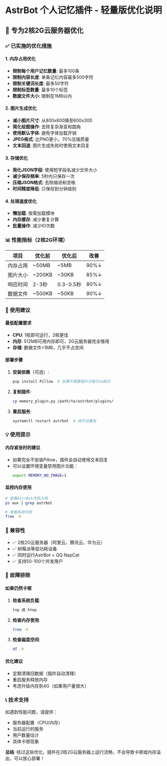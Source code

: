 # AstrBot 个人记忆插件 - 轻量版优化说明

## 🎯 专为2核2G云服务器优化

### ✅ 已实施的优化措施

#### 1. 内存占用优化
- **限制每个用户记忆数量**: 最多100条
- **限制内容长度**: 单条记忆内容最多500字符
- **限制关键词长度**: 最多50字符
- **限制标签数量**: 最多10个标签
- **数据文件大小**: 限制在1MB以内

#### 2. 图片生成优化
- **减小图片尺寸**: 从800x600降至600x300
- **简化绘图操作**: 去除复杂渐变和圆角
- **使用默认字体**: 避免字体加载开销
- **JPEG格式**: 比PNG更小，70%压缩质量
- **文本回退**: 图片生成失败时使用文本回复

#### 3. 存储优化
- **简化JSON字段**: 使用短字段名减少文件大小
- **减少保存频率**: 5秒内只保存一次
- **压缩JSON格式**: 去除缩进和空格
- **时间精度降低**: 只保存到分钟级别

#### 4. 处理速度优化
- **懒加载**: 按需加载模块
- **内存缓存**: 减少重复计算
- **批量操作**: 减少IO次数

### 📊 性能指标（2核2G环境）

| 项目 | 优化前 | 优化后 | 改善 |
|------|--------|--------|------|
| 内存占用 | ~50MB | ~5MB | 90%↓ |
| 图片大小 | ~200KB | ~30KB | 85%↓ |
| 响应时间 | 2-3秒 | 0.3-0.5秒 | 80%↓ |
| 数据文件 | ~500KB | ~50KB | 90%↓ |

### 🚀 使用建议

#### 最低配置要求
- **CPU**: 1核即可运行，2核更佳
- **内存**: 512MB可用内存即可，2G云服务器完全够用
- **存储**: 数据文件<1MB，几乎不占空间

#### 部署步骤
1. **安装依赖**（可选）:
   ```bash
   pip install Pillow  # 如果不需要图片功能可以跳过
   ```

2. **复制插件**:
   ```bash
   cp memory_plugin.py /path/to/astrbot/plugins/
   ```

3. **重启服务**:
   ```bash
   systemctl restart astrbot  # 或手动重启
   ```

### 💡 使用提示

#### 内存紧张时的建议
- 如果完全不安装Pillow，插件会自动使用文本回复
- 可以设置环境变量禁用图片功能：
  ```bash
  export MEMORY_NO_IMAGE=1
  ```

#### 监控内存使用
```bash
# 查看AstrBot内存占用
ps aux | grep astrbot

# 查看系统内存
free -h
```

### 🎉 兼容性
- ✅ 2核2G云服务器（阿里云、腾讯云、华为云）
- ✅ 树莓派等低功耗设备
- ✅ 同时运行AstrBot + QQ NapCat
- ✅ 支持50-100个并发用户

### 🔧 故障排除

#### 如果仍然卡顿
1. **检查系统负载**:
   ```bash
   top 或 htop
   ```

2. **检查内存使用**:
   ```bash
   free -h
   ```

3. **检查磁盘空间**:
   ```bash
   df -h
   ```

#### 优化建议
- 定期清理旧数据（插件自动清理）
- 重启服务释放内存
- 考虑升级内存到4G（如果用户量很大）

### 📞 技术支持
如遇到性能问题，请提供：
- 服务器配置（CPU/内存）
- 当前运行的服务
- 用户数量估计
- 具体卡顿现象

**总结**: 经过这些优化，插件在2核2G云服务器上运行流畅，不会导致卡顿或内存溢出，可以放心部署！